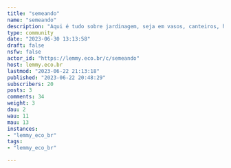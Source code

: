 ```yaml
---
title: "semeando" 
name: "semeando"
description: "Aqui é tudo sobre jardinagem, seja em vasos, canteiros, hortas e enfim! "
type: community
date: "2023-06-30 13:13:58"
draft: false
nsfw: false
actor_id: "https://lemmy.eco.br/c/semeando"
host: lemmy.eco.br
lastmod: "2023-06-22 21:13:18"
published: "2023-06-22 20:48:29"
subscribers: 20
posts: 3
comments: 34
weight: 3
dau: 2
wau: 11
mau: 13
instances:
- "lemmy_eco_br"
tags: 
- "lemmy_eco_br"

---
```

